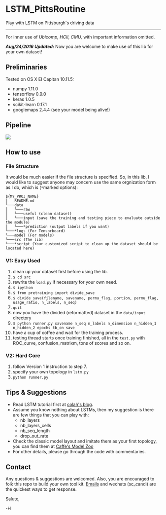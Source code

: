 # LSTM_PittsRoutine
Play with LSTM on Pittsburgh's driving data

---
For inner use of *Ubicomp, HCII, CMU,* with important information omitted.

***Aug/24/2016 Updated:*** Now you are welcome to make use of this lib for your own dataset!

## Preliminaries
Tested on OS X EI Capitan 10.11.5:

+ numpy 1.11.0
+ tensorflow 0.9.0
+ keras 1.0.5
+ scikit-learn 0.17.1
+ googlemaps 2.4.4 (see your model being alive!)

## Pipeline
![](http://epiwork.hcii.cs.cmu.edu/~hanggao/pics/pipeline_lstm_lib.png)

## How to use
### File Structure
It would be much easier if the file structure is specified. So, in this lib, I would like to suggest anyone may concern use the same orgnization form as I do, which is (`*`marked options):
```
${MY_PROJ_NAME}
│   README.md
└───data
│   └───raw
│   └───useful (clean dataset)
│   └───input (save the training and testing piece to evaluate outside the module)
│   └───*prediction (output labels if you want)
└───*logs (For Tensorboard)
└───model (For models)
└───src (The lib)
└───*script (Your customized script to clean up the dataset should be located here)
```

### V1: Easy Used
1. clean up your dataset first before using the lib.
2. `$ cd src`
3. rewrite the `load.py` if necessary for your own need.
4. `$ ipython`
5. `$ from pretraining import divide_save`
6. `$ divide_save(filename, savename, permu_flag, portion, permu_flag, usage_ratio, n_labels, n_seq)` 
7. `quit`
8. now you have the divided (reformatted) dataset in the `data/input` directory
9. `$ python runner.py savename n_seq n_labels n_dimension n_hidden_1 n_hidden_2 epochs tb_on save`
10. have a cup of coffee and wait for the training process.
11. testing thread starts once training finished, all in the `test.py` with ROC_curve, confusion_matrixm, tons of scores and so on.

### V2: Hard Core
1. follow Version 1 instruction to step 7.
2. specify your own topology in `lstm.py`
3. `python runner.py`

## Tips & Suggestions
+ Read LSTM tutorial first at [colah's blog](http://colah.github.io/posts/2015-08-Understanding-LSTMs/).
+ Assume you know nothing about LSTMs, then my suggestion is there are few things that you can play with:
    * nb_layers
    * nb_layers_cells
    * nb_seq_length
    * drop_out_rate
+ Check the classic model layout and imitate them as your first topology, you can find them at [Caffe's Model Zoo](https://github.com/BVLC/caffe/wiki/Model-Zoo)
+ For other details, please go through the code with commentaries.

## Contact
Any questions & suggestions are welcomed. Also, you are encouraged to folk this repo to build your own tool kit.
[Emails](<mailto:cullengao@gmail.com>) and wechats (sc_candi) are the quickest ways to get response.

Salute,

-H
